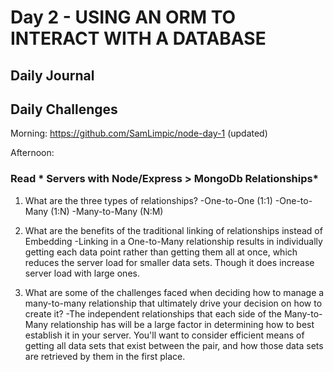 # Day 2 - USING AN ORM TO INTERACT WITH A DATABASE

## Daily Journal


## Daily Challenges

Morning: https://github.com/SamLimpic/node-day-1 (updated)

Afternoon: 

### Read * Servers with Node/Express > MongoDb Relationships*

1. What are the three types of relationships?
    -One-to-One (1:1)
    -One-to-Many (1:N)
    -Many-to-Many (N:M)

2. What are the benefits of the traditional linking of relationships instead of Embedding
    -Linking in a One-to-Many relationship results in individually getting each data point rather than getting them all at once, which reduces the server load for smaller data sets.  Though it does increase server load with large ones.

3. What are some of the challenges faced when deciding how to manage a many-to-many relationship that ultimately drive your decision on how to create it?
    -The independent relationships that each side of the Many-to-Many relationship has will be a large factor in determining how to best establish it in your server.  You'll want to consider efficient means of getting all data sets that exist between the pair, and how those data sets are retrieved by them in the first place.
